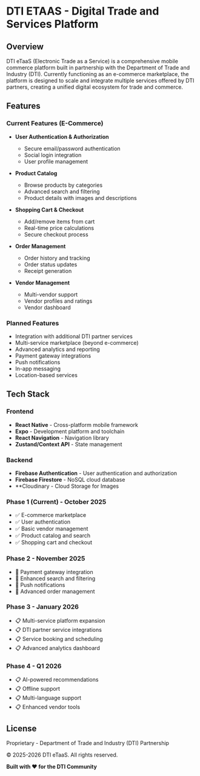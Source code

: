 # DTI ETAAS - Digital Trade and Services Platform

## Overview

DTI eTaaS (Electronic Trade as a Service) is a comprehensive mobile commerce platform built in partnership with the Department of Trade and Industry (DTI). Currently functioning as an e-commerce marketplace, the platform is designed to scale and integrate multiple services offered by DTI partners, creating a unified digital ecosystem for trade and commerce.

## Features

### Current Features (E-Commerce)
- **User Authentication & Authorization**
  - Secure email/password authentication
  - Social login integration
  - User profile management
  
- **Product Catalog**
  - Browse products by categories
  - Advanced search and filtering
  - Product details with images and descriptions
  
- **Shopping Cart & Checkout**
  - Add/remove items from cart
  - Real-time price calculations
  - Secure checkout process
  
- **Order Management**
  - Order history and tracking
  - Order status updates
  - Receipt generation

- **Vendor Management**
  - Multi-vendor support
  - Vendor profiles and ratings
  - Vendor dashboard

### Planned Features
- Integration with additional DTI partner services
- Multi-service marketplace (beyond e-commerce)
- Advanced analytics and reporting
- Payment gateway integrations
- Push notifications
- In-app messaging
- Location-based services

## Tech Stack

### Frontend
- **React Native** - Cross-platform mobile framework
- **Expo** - Development platform and toolchain
- **React Navigation** - Navigation library
- **Zustand/Context API** - State management

### Backend
- **Firebase Authentication** - User authentication and authorization
- **Firebase Firestore** - NoSQL cloud database
- **Cloudinary - Cloud Storage for Images

### Phase 1 (Current) - October 2025
- ✅ E-commerce marketplace
- ✅ User authentication
- ✅ Basic vendor management
- ✅ Product catalog and search
- ✅ Shopping cart and checkout

### Phase 2 - November 2025
- 🔄 Payment gateway integration
- 🔄 Enhanced search and filtering
- 🔄 Push notifications
- 🔄 Advanced order management

### Phase 3 - January 2026
- 📋 Multi-service platform expansion
- 📋 DTI partner service integrations
- 📋 Service booking and scheduling
- 📋 Advanced analytics dashboard

### Phase 4 - Q1 2026
- 📋 AI-powered recommendations
- 📋 Offline support
- 📋 Multi-language support
- 📋 Enhanced vendor tools

## License

Proprietary - Department of Trade and Industry (DTI) Partnership

© 2025-2026 DTI eTaaS. All rights reserved.


**Built with ❤️ for the DTI Community**
